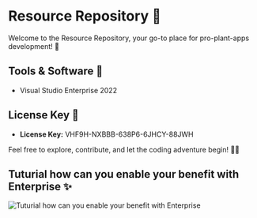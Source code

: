 # Resource Repository 🌱

Welcome to the Resource Repository, your go-to place for pro-plant-apps development! 🚀

## Tools & Software 🧰
- Visual Studio Enterprise 2022

## License Key 🔐
- **License Key:** VHF9H-NXBBB-638P6-6JHCY-88JWH

Feel free to explore, contribute, and let the coding adventure begin! 🌿✨

## Tuturial how can you enable your benefit with Enterprise ✨
![Tuturial how can you enable your benefit with Enterprise]([https://imgur.com/a/DIf0RkD](https://imgur.com/a/DIf0RkD)https://imgur.com/a/DIf0RkD)
